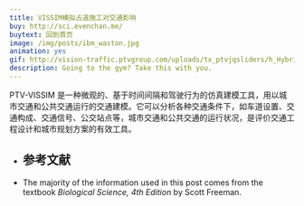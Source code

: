 ```yaml
---
title: VISSIM模拟占道施工对交通影响
buy: http://sci.evenchan.me/
buytext: 回到首页
image: /img/posts/ibm_waston.jpg
animation: yes
gif: http://vision-traffic.ptvgroup.com/uploads/tx_ptvjqsliders/h_Hybridsimulation_02.jpg
description: Going to the gym? Take this with you.
---
```


PTV-VISSIM 是一种微观的、基于时间间隔和驾驶行为的仿真建模工具，用以城市交通和公共交通运行的交通建模。它可以分析各种交通条件下，如车道设置、交通构成、交通信号、公交站点等，城市交通和公共交通的运行状况，是评价交通工程设计和城市规划方案的有效工具。

<ul class="sources"> 
<li> <h2> 参考文献 </h2></li>
<li> The majority of the information used in this post comes from the textbook <i>Biological Science, 4th Edition</i> by Scott Freeman.</li>
</ul>
